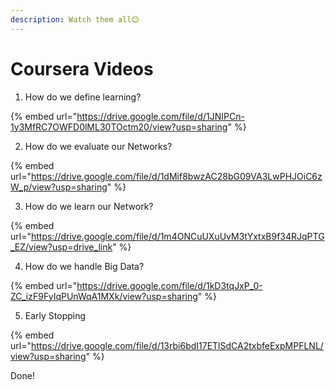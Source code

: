 ```yaml
---
description: Watch them all😊
---
```


# Coursera Videos

1. How do we define learning?

{% embed url="https://drive.google.com/file/d/1JNIPCn-1y3MfRC7OWFD0lML30TOctm20/view?usp=sharing" %}

2. How do we evaluate our Networks?

{% embed url="https://drive.google.com/file/d/1dMif8bwzAC28bG09VA3LwPHJOiC6zW_p/view?usp=sharing" %}

3. How do we learn our Network?

{% embed url="https://drive.google.com/file/d/1m4ONCuUXuUvM3tYxtxB9f34RJqPTG_EZ/view?usp=drive_link" %}

4. How do we handle Big Data?

{% embed url="https://drive.google.com/file/d/1kD3tqJxP_0-ZC_izF9FyIqPUnWqA1MXk/view?usp=sharing" %}

5. Early Stopping

{% embed url="https://drive.google.com/file/d/13rbi6bdI17ETlSdCA2txbfeExpMPFLNL/view?usp=sharing" %}

Done!
